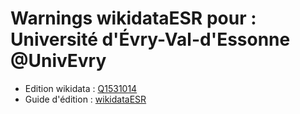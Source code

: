 Warnings wikidataESR pour : Université d'Évry-Val-d'Essonne @UnivEvry
================

- Edition wikidata : [Q1531014](https://www.wikidata.org/wiki/Q1531014)
- Guide d'édition : [wikidataESR](https://github.com/cpesr/wikidataESR/)

